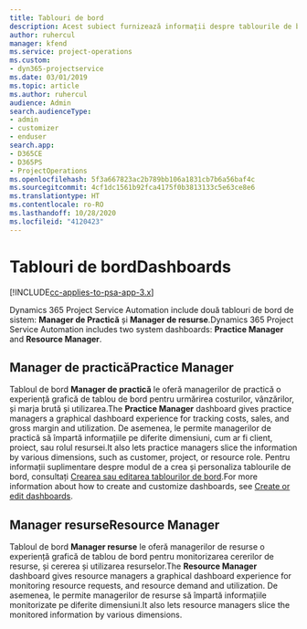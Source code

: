 ```yaml
---
title: Tablouri de bord
description: Acest subiect furnizează informații despre tablourile de bord de raportare care sunt incluse în Dynamics 365 Project Service Automation.
author: ruhercul
manager: kfend
ms.service: project-operations
ms.custom:
- dyn365-projectservice
ms.date: 03/01/2019
ms.topic: article
ms.author: ruhercul
audience: Admin
search.audienceType:
- admin
- customizer
- enduser
search.app:
- D365CE
- D365PS
- ProjectOperations
ms.openlocfilehash: 5f3a667823ac2b789bb106a1831cb7b6a56baf4c
ms.sourcegitcommit: 4cf1dc1561b92fca4175f0b3813133c5e63ce8e6
ms.translationtype: HT
ms.contentlocale: ro-RO
ms.lasthandoff: 10/28/2020
ms.locfileid: "4120423"
---
```

# <a name="dashboards"></a><span data-ttu-id="7fa8c-103">Tablouri de bord</span><span class="sxs-lookup"><span data-stu-id="7fa8c-103">Dashboards</span></span>

[!INCLUDE[cc-applies-to-psa-app-3.x](../includes/cc-applies-to-psa-app-3x.md)]

<span data-ttu-id="7fa8c-104">Dynamics 365 Project Service Automation include două tablouri de bord de sistem: **Manager de Practică** și **Manager de resurse**.</span><span class="sxs-lookup"><span data-stu-id="7fa8c-104">Dynamics 365 Project Service Automation includes two system dashboards: **Practice Manager** and **Resource Manager**.</span></span>

## <a name="practice-manager"></a><span data-ttu-id="7fa8c-105">Manager de practică</span><span class="sxs-lookup"><span data-stu-id="7fa8c-105">Practice Manager</span></span> 

<span data-ttu-id="7fa8c-106">Tabloul de bord **Manager de practică** le oferă managerilor de practică o experiență grafică de tablou de bord pentru urmărirea costurilor, vânzărilor, și marja brută și utilizarea.</span><span class="sxs-lookup"><span data-stu-id="7fa8c-106">The **Practice Manager** dashboard gives practice managers a graphical dashboard experience for tracking costs, sales, and gross margin and utilization.</span></span> <span data-ttu-id="7fa8c-107">De asemenea, le permite managerilor de practică să împartă informațiile pe diferite dimensiuni, cum ar fi client, proiect, sau rolul resursei.</span><span class="sxs-lookup"><span data-stu-id="7fa8c-107">It also lets practice managers slice the information by various dimensions, such as customer, project, or resource role.</span></span> <span data-ttu-id="7fa8c-108">Pentru informații suplimentare despre modul de a crea și personaliza tablourile de bord, consultați [Crearea sau editarea tablourilor de bord](https://docs.microsoft.com/dynamics365/customerengagement/on-premises/customize/create-edit-dashboards).</span><span class="sxs-lookup"><span data-stu-id="7fa8c-108">For more information about how to create and customize dashboards, see [Create or edit dashboards](https://docs.microsoft.com/dynamics365/customerengagement/on-premises/customize/create-edit-dashboards).</span></span>

## <a name="resource-manager"></a><span data-ttu-id="7fa8c-109">Manager resurse</span><span class="sxs-lookup"><span data-stu-id="7fa8c-109">Resource Manager</span></span> 

<span data-ttu-id="7fa8c-110">Tabloul de bord **Manager resurse** le oferă managerilor de resurse o experiență grafică de tablou de bord pentru monitorizarea cererilor de resurse, și cererea și utilizarea resurselor.</span><span class="sxs-lookup"><span data-stu-id="7fa8c-110">The **Resource Manager** dashboard gives resource managers a graphical dashboard experience for monitoring resource requests, and resource demand and utilization.</span></span> <span data-ttu-id="7fa8c-111">De asemenea, le permite managerilor de resurse să împartă informațiile monitorizate pe diferite dimensiuni.</span><span class="sxs-lookup"><span data-stu-id="7fa8c-111">It also lets resource managers slice the monitored information by various dimensions.</span></span>
